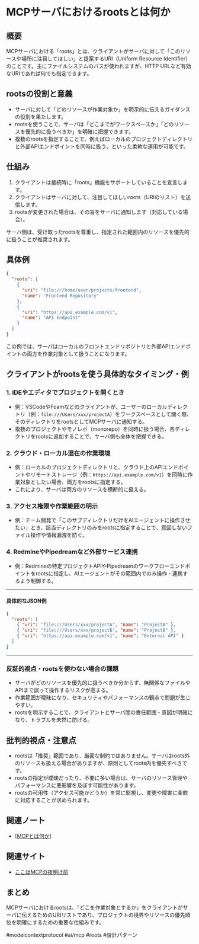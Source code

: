 # MCPサーバにおけるrootsとは何か

## 概要
MCPサーバにおける「roots」とは、クライアントがサーバに対して「このリソースや場所に注目してほしい」と提案するURI（Uniform Resource Identifier）のことです。主にファイルシステムのパスが使われますが、HTTP URLなど有効なURIであれば何でも指定できます。

## rootsの役割と意義
- サーバに対して「どのリソースが作業対象か」を明示的に伝えるガイダンスの役割を果たします。
- rootsを使うことで、サーバは「どこまでがワークスペースか」「どのリソースを優先的に扱うべきか」を明確に把握できます。
- 複数のrootsを指定することで、例えばローカルのプロジェクトディレクトリと外部APIエンドポイントを同時に扱う、といった柔軟な運用が可能です。

## 仕組み
1. クライアントは接続時に「roots」機能をサポートしていることを宣言します。
2. クライアントはサーバに対して、注目してほしいroots（URIのリスト）を送信します。
3. rootsが変更された場合は、その旨をサーバに通知します（対応している場合）。

サーバ側は、受け取ったrootsを尊重し、指定された範囲内のリソースを優先的に扱うことが推奨されます。

## 具体例
```json
{
  "roots": [
    {
      "uri": "file:///home/user/projects/frontend",
      "name": "Frontend Repository"
    },
    {
      "uri": "https://api.example.com/v1",
      "name": "API Endpoint"
    }
  ]
}
```
この例では、サーバはローカルのフロントエンドリポジトリと外部APIエンドポイントの両方を作業対象として扱うことになります。

## クライアントがrootsを使う具体的なタイミング・例

### 1. IDEやエディタでプロジェクトを開くとき
- 例：VSCodeやFoamなどのクライアントが、ユーザーのローカルディレクトリ（例：`file:///Users/xxx/projectA`）をワークスペースとして開く際、そのディレクトリをrootsとしてMCPサーバに通知する。
- 複数のプロジェクトやモノレポ（monorepo）を同時に扱う場合、各ディレクトリをrootsに追加することで、サーバ側も全体を把握できる。

### 2. クラウド・ローカル混在の作業環境
- 例：ローカルのプロジェクトディレクトリと、クラウド上のAPIエンドポイントやリモートストレージ（例：`https://api.example.com/v1`）を同時に作業対象としたい場合、両方をrootsに指定する。
- これにより、サーバは両方のリソースを横断的に扱える。

### 3. アクセス権限や作業範囲の明示
- 例：チーム開発で「このサブディレクトリだけをAIエージェントに操作させたい」とき、該当ディレクトリのみをrootsに指定することで、意図しないファイル操作や情報漏洩を防ぐ。

### 4. RedmineやPipedreamなど外部サービス連携
- 例：Redmineの特定プロジェクトAPIやPipedreamのワークフローエンドポイントをrootsに指定し、AIエージェントがその範囲内でのみ操作・連携するよう制御する。

---

#### 具体的なJSON例
```json
{
  "roots": [
    { "uri": "file:///Users/xxx/projectA", "name": "ProjectA" },
    { "uri": "file:///Users/xxx/projectB", "name": "ProjectB" },
    { "uri": "https://api.example.com/v1", "name": "External API" }
  ]
}
```

---

### 反証的視点・rootsを使わない場合の課題
- サーバがどのリソースを優先的に扱うべきか分からず、無関係なファイルやAPIまで誤って操作するリスクが高まる。
- 作業範囲が曖昧になり、セキュリティやパフォーマンスの観点で問題が生じやすい。
- rootsを明示することで、クライアントとサーバ間の責任範囲・意図が明確になり、トラブルを未然に防げる。

## 批判的視点・注意点
- rootsは「推奨」範囲であり、厳密な制約ではありません。サーバはroots外のリソースも扱える場合がありますが、原則としてroots内を優先すべきです。
- rootsの指定が曖昧だったり、不要に多い場合は、サーバのリソース管理やパフォーマンスに悪影響を及ぼす可能性があります。
- rootsの可用性（アクセス可能かどうか）を常に監視し、変更や障害に柔軟に対応することが求められます。

## 関連ノート
- [[MCPとは何か]]

## 関連サイト

- [ここはMCPの夜明け前](https://speakerdeck.com/nwiizo/kokohamcpnoye-ming-kemae)

## まとめ
MCPサーバにおけるrootsは、「どこを作業対象とするか」をクライアントがサーバに伝えるためのURIリストであり、プロジェクトの境界やリソースの優先順位を明確にするための重要な仕組みです。

#modelcontextprotocol #ai/mcp #roots #設計パターン


[//begin]: # "Autogenerated link references for markdown compatibility"
[MCPとは何か]: MCP%E3%81%A8%E3%81%AF%E4%BD%95%E3%81%8B.md "MCP（Model Context Protocol）とは何か"
[//end]: # "Autogenerated link references"

